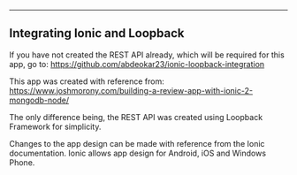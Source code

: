 ------------------------------
Integrating Ionic and Loopback
------------------------------

If you have not created the REST API already, which will be required for this app, go to: https://github.com/abdeokar23/ionic-loopback-integration

This app was created with reference from: https://www.joshmorony.com/building-a-review-app-with-ionic-2-mongodb-node/

The only difference being, the REST API was created using Loopback Framework for simplicity.

Changes to the app design can be made with reference from the Ionic documentation. Ionic allows app design for Android, iOS and Windows Phone.
